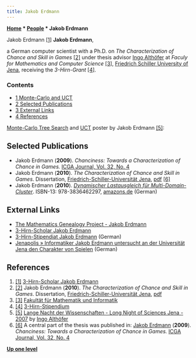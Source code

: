 ```yaml
---
title: Jakob Erdmann
---
```

**[Home](Home "Home") \* [People](People "People") \* Jakob Erdmann**



 [](http://www.althofer.de/3-hirn-grant--erdmann.html) Jakob Erdmann <a id="cite-note-1" href="#cite-ref-1">[1]</a> 
**Jakob Erdmann**,  

a German computer scientist with a Ph.D. on *The Characterization of Chance and Skill in Games* <a id="cite-note-2" href="#cite-ref-2">[2]</a> under thesis advisor [Ingo Althöfer](Ingo_Alth%C3%B6fer "Ingo Althöfer") at *Faculy for Mathematics and Computer Science* <a id="cite-note-3" href="#cite-ref-3">[3]</a>, [Friedrich Schiller University of Jena](https://en.wikipedia.org/wiki/University_of_Jena), receiving the *3-Hirn-Grant* <a id="cite-note-4" href="#cite-ref-4">[4]</a>. 




### Contents


* [1 Monte-Carlo and UCT](#monte-carlo-and-uct)
* [2 Selected Publications](#selected-publications)
* [3 External Links](#external-links)
* [4 References](#references)






[Monte-Carlo Tree Search](Monte-Carlo_Tree_Search "Monte-Carlo Tree Search") and [UCT](UCT "UCT") poster by Jakob Erdmann <a id="cite-note-5" href="#cite-ref-5">[5]</a>:



 [](http://www.althofer.de/lange-nacht-jena.html) 
## Selected Publications


* Jakob Erdmann (**2009**). *Chanciness: Towards a Characterization of Chance in Games.* [ICGA Journal, Vol. 32, No. 4](ICGA_Journal#32_4 "ICGA Journal")
* Jakob Erdmann (**2010**). *The Characterization of Chance and Skill in Games*. Dissertation, [Friedrich-Schiller-Universität Jena](https://en.wikipedia.org/wiki/University_of_Jena), [pdf](http://www.althofer.de/erdmann-doctoral-thesis.pdf) <a id="cite-note-6" href="#cite-ref-6">[6]</a>
* Jakob Erdmann (**2010**). *[Dynamischer Lastausgleich für Multi-Domain-Cluster](http://www.heise-shop.de/vdm-verlag/zeitschriften/dynamischer-lastausgleich-fuer-multi-domain-cluster-buecher_pid_904_7252407.html)*. ISBN-13: 978-3836462297, [amazons.de](http://www.amazon.de/Dynamischer-Lastausgleich-f%C3%BCr-Multi-Domain-Cluster-physikalischen/dp/383646229X) (German)


## External Links


* [The Mathematics Genealogy Project - Jakob Erdmann](http://genealogy.math.ndsu.nodak.edu/id.php?id=185928)
* [3-Hirn-Scholar Jakob Erdmann](http://www.althofer.de/3-hirn-grant--erdmann.html)
* [3-Hirn-Stipendiat Jakob Erdmann](http://www.althofer.de/3-hirn-stipendium--erdmann.html) (German)
* [Jenapolis » Informatiker Jakob Erdmann untersucht an der Universität Jena den Charakter von Spielen](http://www.jenapolis.de/66956/informatiker-jakob-erdmann-untersucht-an-der-universitaet-jena-den-charakter-von-spielen/) (German)


## References


1. <a id="cite-ref-1" href="#cite-note-1">[1]</a> [3-Hirn-Scholar Jakob Erdmann](http://www.althofer.de/3-hirn-grant--erdmann.html)
2. <a id="cite-ref-2" href="#cite-note-2">[2]</a> Jakob Erdmann (**2010**). *The Characterization of Chance and Skill in Games*. Dissertation, [Friedrich-Schiller-Universität Jena](https://en.wikipedia.org/wiki/University_of_Jena), [pdf](http://www.althofer.de/erdmann-doctoral-thesis.pdf)
3. <a id="cite-ref-3" href="#cite-note-3">[3]</a> [Fakultät für Mathematik und Informatik](http://www.fmi.uni-jena.de/)
4. <a id="cite-ref-4" href="#cite-note-4">[4]</a> [3-Hirn-Stipendium](http://www.3-hirn-verlag.de/3-hirn-stipendium-neu.html)
5. <a id="cite-ref-5" href="#cite-note-5">[5]</a> [Lange Nacht der Wissenschaften - Long Night of Sciences Jena - 2007](http://www.althofer.de/lange-nacht-jena.html) by [Ingo Althöfer](Ingo_Alth%C3%B6fer "Ingo Althöfer")
6. <a id="cite-ref-6" href="#cite-note-6">[6]</a> A central part of the thesis was published in: [Jakob Erdmann](http://www.althofer.de/3-hirn-grant--erdmann.html) (**2009**). *Chanciness: Towards a Characterization of Chance in Games.* [ICGA Journal, Vol. 32, No. 4](ICGA_Journal#32_4 "ICGA Journal")

**[Up one level](People "People")**







 
